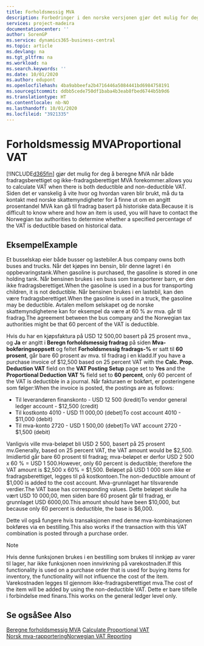 ```yaml
---
title: Forholdsmessig MVA
description: Forbedringer i den norske versjonen gjør det mulig for deg å beregne MVA når både fradragsberettiget og ikke-fradragsberettiget MVA forekommer.
services: project-madeira
documentationcenter: ''
author: SorenGP
ms.service: dynamics365-business-central
ms.topic: article
ms.devlang: na
ms.tgt_pltfrm: na
ms.workload: na
ms.search.keywords: ''
ms.date: 10/01/2020
ms.author: edupont
ms.openlocfilehash: 4ba9abbeefa2b4716446a5084441bd6984758191
ms.sourcegitcommit: ddbb5cede750df1baba4b3eab8fbed6744b5b9d6
ms.translationtype: HT
ms.contentlocale: nb-NO
ms.lasthandoff: 10/01/2020
ms.locfileid: "3921335"
---
```

# <a name="proportional-vat"></a><span data-ttu-id="333c7-103">Forholdsmessig MVA</span><span class="sxs-lookup"><span data-stu-id="333c7-103">Proportional VAT</span></span>
[!INCLUDE[d365fin](../../includes/d365fin_md.md)] <span data-ttu-id="333c7-104">gjør det mulig for deg å beregne MVA når både fradragsberettiget og ikke-fradragsberettiget MVA forekommer.</span><span class="sxs-lookup"><span data-stu-id="333c7-104">allows you to calculate VAT when there is both deductible and non-deductible VAT.</span></span> <span data-ttu-id="333c7-105">Siden det er vanskelig å vite hvor og hvordan varen blir brukt, må du ta kontakt med norske skattemyndigheter for å finne ut om en angitt prosentandel MVA kan gå til fradrag basert på historiske data.</span><span class="sxs-lookup"><span data-stu-id="333c7-105">Because it is difficult to know where and how an item is used, you will have to contact the Norwegian tax authorities to determine whether a specified percentage of the VAT is deductible based on historical data.</span></span>  

## <a name="example"></a><span data-ttu-id="333c7-106">Eksempel</span><span class="sxs-lookup"><span data-stu-id="333c7-106">Example</span></span>  
<span data-ttu-id="333c7-107">Et busselskap eier både busser og lastebiler.</span><span class="sxs-lookup"><span data-stu-id="333c7-107">A bus company owns both buses and trucks.</span></span> <span data-ttu-id="333c7-108">Når det kjøpes inn bensin, blir denne lagret i én oppbevaringstank.</span><span class="sxs-lookup"><span data-stu-id="333c7-108">When gasoline is purchased, the gasoline is stored in one holding tank.</span></span> <span data-ttu-id="333c7-109">Når bensinen brukes i en buss som transporterer barn, er den ikke fradragsberettiget.</span><span class="sxs-lookup"><span data-stu-id="333c7-109">When the gasoline is used in a bus for transporting children, it is not deductible.</span></span> <span data-ttu-id="333c7-110">Når bensinen brukes i en lastebil, kan den være fradragsberettiget.</span><span class="sxs-lookup"><span data-stu-id="333c7-110">When the gasoline is used in a truck, the gasoline may be deductible.</span></span> <span data-ttu-id="333c7-111">Avtalen mellom selskapet og de norske skattemyndighetene kan for eksempel da være at 60 % av mva. går til fradrag.</span><span class="sxs-lookup"><span data-stu-id="333c7-111">The agreement between the bus company and the Norwegian tax authorities might be that 60 percent of the VAT is deductible.</span></span>  

<span data-ttu-id="333c7-112">Hvis du har en kjøpsfaktura på USD 12 500,00 basert på 25 prosent mva., og **Ja** er angitt i **Beregn forholdsmessig fradrag** på siden **Mva-bokføringsoppsett** og feltet **Forholdsmessig fradrags-%** er satt til **60 prosent**, går bare 60 prosent av mva. til fradrag i en kladd.</span><span class="sxs-lookup"><span data-stu-id="333c7-112">If you have a purchase invoice of $12,500 based on 25 percent VAT with the **Calc. Prop. Deduction VAT** field on the **VAT Posting Setup** page set to **Yes** and the **Proportional Deduction VAT %** field set to **60 percent**, only 60 percent of the VAT is deductible in a journal.</span></span> <span data-ttu-id="333c7-113">Når fakturaen er bokført, er posteringene som følger:</span><span class="sxs-lookup"><span data-stu-id="333c7-113">When the invoice is posted, the postings are as follows:</span></span>  

- <span data-ttu-id="333c7-114">Til leverandøren finanskonto - USD 12 500 (kredit)</span><span class="sxs-lookup"><span data-stu-id="333c7-114">To vendor general ledger account - $12,500 (credit)</span></span>  
- <span data-ttu-id="333c7-115">Til kostkonto 4010 - USD 11 000,00 (debet)</span><span class="sxs-lookup"><span data-stu-id="333c7-115">To cost account 4010 - $11,000 (debit)</span></span>  
- <span data-ttu-id="333c7-116">Til mva-konto 2720 - USD 1 500,00 (debet)</span><span class="sxs-lookup"><span data-stu-id="333c7-116">To VAT account 2720 - $1,500 (debit)</span></span>  

<span data-ttu-id="333c7-117">Vanligvis ville mva-beløpet bli USD 2 500, basert på 25 prosent mv.</span><span class="sxs-lookup"><span data-stu-id="333c7-117">Generally, based on 25 percent VAT, the VAT amount would be $2,500.</span></span> <span data-ttu-id="333c7-118">Imidlertid går bare 60 prosent til fradrag; mva-beløpet er derfor USD 2 500 x 60 % = USD 1 500.</span><span class="sxs-lookup"><span data-stu-id="333c7-118">However, only 60 percent is deductible; therefore the VAT amount is $2,500 x 60% = $1,500.</span></span> <span data-ttu-id="333c7-119">Beløpet på USD 1 000 som ikke er fradragsberettiget, legges til på kostkontoen.</span><span class="sxs-lookup"><span data-stu-id="333c7-119">The non-deductible amount of $1,000 is added to the cost account.</span></span> <span data-ttu-id="333c7-120">Mva-grunnlaget har tilsvarende verdier.</span><span class="sxs-lookup"><span data-stu-id="333c7-120">The VAT base has corresponding values.</span></span> <span data-ttu-id="333c7-121">Dette beløpet skulle ha vært USD 10 000,00, men siden bare 60 prosent går til fradrag, er grunnlaget USD 6000,00.</span><span class="sxs-lookup"><span data-stu-id="333c7-121">This amount should have been $10,000, but because only 60 percent is deductible, the base is $6,000.</span></span>  

<span data-ttu-id="333c7-122">Dette vil også fungere hvis transaksjonen med denne mva-kombinasjonen bokføres via en bestilling.</span><span class="sxs-lookup"><span data-stu-id="333c7-122">This also works if the transaction with this VAT combination is posted through a purchase order.</span></span>  

> [!NOTE]  
>  <span data-ttu-id="333c7-123">Hvis denne funksjonen brukes i en bestilling som brukes til innkjøp av varer til lager, har ikke funksjonen noen innvirkning på varekostnaden.</span><span class="sxs-lookup"><span data-stu-id="333c7-123">If this functionality is used on a purchase order that is used for buying items for inventory, the functionality will not influence the cost of the item.</span></span> <span data-ttu-id="333c7-124">Varekostnaden legges til gjennom ikke-fradragsberettiget mva.</span><span class="sxs-lookup"><span data-stu-id="333c7-124">The cost of the item will be added by using the non-deductible VAT.</span></span> <span data-ttu-id="333c7-125">Dette er bare tilfelle i forbindelse med finans.</span><span class="sxs-lookup"><span data-stu-id="333c7-125">This works on the general ledger level only.</span></span>  

## <a name="see-also"></a><span data-ttu-id="333c7-126">Se også</span><span class="sxs-lookup"><span data-stu-id="333c7-126">See Also</span></span>  
 <span data-ttu-id="333c7-127">[Beregne forholdsmessig MVA](how-to-calculate-proportional-vat.md) </span><span class="sxs-lookup"><span data-stu-id="333c7-127">[Calculate Proportional VAT](how-to-calculate-proportional-vat.md) </span></span>  
 [<span data-ttu-id="333c7-128">Norsk mva-rapportering</span><span class="sxs-lookup"><span data-stu-id="333c7-128">Norwegian VAT Reporting</span></span>](norwegian-vat-reporting.md)
